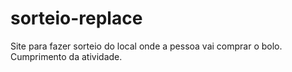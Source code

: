 # sorteio-replace
 Site para fazer sorteio do local onde a pessoa vai comprar o bolo. Cumprimento da atividade.
